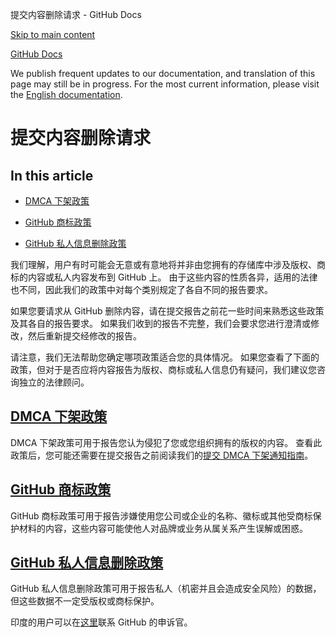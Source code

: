 提交内容删除请求 - GitHub Docs

[Skip to main content](#main-content)

[](/zh)[GitHub Docs](/zh)

We publish frequent updates to our documentation, and translation of this page may still be in progress. For the most current information, please visit the [English documentation](/en).

提交内容删除请求
==========

In this article
----------

* [DMCA 下架政策](#dmca-下架政策)

* [GitHub 商标政策](#github-商标政策)

* [GitHub 私人信息删除政策](#github-私人信息删除政策)

我们理解，用户有时可能会无意或有意地将并非由您拥有的存储库中涉及版权、商标的内容或私人内容发布到 GitHub 上。 由于这些内容的性质各异，适用的法律也不同，因此我们的政策中对每个类别规定了各自不同的报告要求。

如果您要请求从 GitHub 删除内容，请在提交报告之前花一些时间来熟悉这些政策及其各自的报告要求。 如果我们收到的报告不完整，我们会要求您进行澄清或修改，然后重新提交经修改的报告。

请注意，我们无法帮助您确定哪项政策适合您的具体情况。 如果您查看了下面的政策，但对于是否应将内容报告为版权、商标或私人信息仍有疑问，我们建议您咨询独立的法律顾问。

[](#dmca-下架政策)[]()[DMCA 下架政策](/zh/articles/dmca-takedown-policy)
----------

DMCA 下架政策可用于报告您认为侵犯了您或您组织拥有的版权的内容。 查看此政策后，您可能还需要在提交报告之前阅读我们的[提交 DMCA 下架通知指南](/zh/articles/guide-to-submitting-a-dmca-takedown-notice)。

[](#github-商标政策)[]()[GitHub 商标政策](/zh/articles/github-trademark-policy)
----------

GitHub 商标政策可用于报告涉嫌使用您公司或企业的名称、徽标或其他受商标保护材料的内容，这些内容可能使他人对品牌或业务从属关系产生误解或困惑。

[](#github-私人信息删除政策)[]()[GitHub 私人信息删除政策](/zh/github/site-policy/github-private-information-removal-policy)
----------

GitHub 私人信息删除政策可用于报告私人（机密并且会造成安全风险）的数据，但这些数据不一定受版权或商标保护。

印度的用户可以在[这里](https://support.github.com/contact/india-grievance-officer)联系 GitHub 的申诉官。
